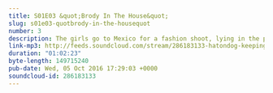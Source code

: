 ```yaml
---
title: S01E03 &quot;Brody In The House&quot;
slug: s01e03-quotbrody-in-the-housequot
number: 3
description: The girls go to Mexico for a fashion shoot, lying in the process to Bruce, The Olympian. Meanwhile, Kylie and Kendall are left with two inappropriate babysitters. One&#39;s uninterested, the other&#39;s a little too keen.
link-mp3: http://feeds.soundcloud.com/stream/286183133-hatondog-keeping-up-with-keeping-up-with-the-kardashians-ep3-s01e03-brody-in-the-house.mp3
duration: "01:02:23"
byte-length: 149715240
pub-date: Wed, 05 Oct 2016 17:29:03 +0000
soundcloud-id: 286183133
---
```

